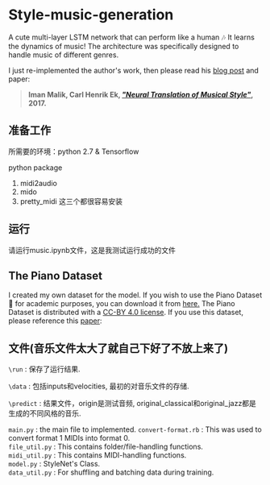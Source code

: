 # Style-music-generation

A cute multi-layer LSTM network that can perform like a human 🎶 It learns the dynamics of music! The architecture was specifically designed to handle music of different genres.

I just re-implemented the author's work, then please read his [blog post](http://imanmalik.com/cs/2017/06/05/neural-style.html) and paper:

> **Iman Malik, Carl Henrik Ek, [*"Neural Translation of Musical Style"*](https://arxiv.org/abs/1708.03535), 2017.**


## 准备工作

所需要的环境：python 2.7 & Tensorflow

python package

1. midi2audio
2. mido
3. pretty_midi
这三个都很容易安装

## 运行

请运行music.ipynb文件，这是我测试运行成功的文件

## The Piano Dataset
I created my own dataset for the model. If you wish to use the Piano Dataset 🎹 for academic purposes, you can download it from [here.](http://imanmalik.com/assets/dataset/TPD.zip) The Piano Dataset is distributed with a [CC-BY 4.0 license](https://creativecommons.org/licenses/by/4.0/). If you use this dataset, please reference this [paper](https://arxiv.org/abs/1708.03535):

## 文件(音乐文件太大了就自己下好了不放上来了)
`\run` : 保存了运行结果.

`\data` : 包括inputs和velocities, 最初的对音乐文件的存储.

`\predict` : 结果文件，origin是测试音频, original_classical和original_jazz都是生成的不同风格的音乐.

`main.py` : the main file to implemented.
`convert-format.rb` : This was used to convert format 1 MIDIs into format 0.  
`file_util.py` : This contains folder/file-handling functions.  
`midi_util.py` : This contains MIDI-handling functions.  
`model.py` : StyleNet's Class.  
`data_util.py` : For shuffling and batching data during training.  

